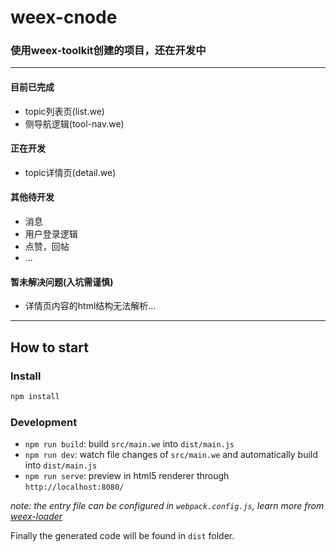 # weex-cnode

### 使用weex-toolkit创建的项目，还在开发中

***

#### 目前已完成
- topic列表页(list.we)
- 侧导航逻辑(tool-nav.we)

#### 正在开发
- topic详情页(detail.we)

#### 其他待开发
- 消息
- 用户登录逻辑
- 点赞，回帖
- ...

#### 暂未解决问题(入坑需谨慎)
- 详情页内容的html结构无法解析...

***

## How to start

### Install

```bash
npm install
```

### Development

* `npm run build`: build `src/main.we` into `dist/main.js`
* `npm run dev`: watch file changes of `src/main.we` and automatically build into `dist/main.js`
* `npm run serve`: preview in html5 renderer through `http://localhost:8080/`

*note: the entry file can be configured in `webpack.config.js`, learn more from [weex-loader](https://www.npmjs.com/package/weex-loader)*

Finally the generated code will be found in `dist` folder.

